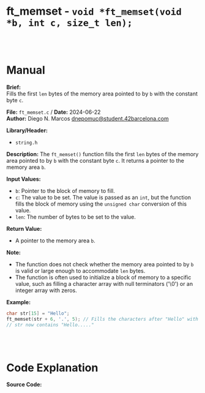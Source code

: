 # ft_memset - `void *ft_memset(void *b, int c, size_t len);`
<br>
<br>

# Manual
**Brief:**  
Fills the first `len` bytes of the memory area pointed to by `b` with the constant byte `c`.

**File:** `ft_memset.c` / **Date:** 2024-06-22  
**Author:** Diego N. Marcos <dnepomuc@student.42barcelona.com>

**Library/Header:**  
* `string.h `

**Description:**
The `ft_memset()` function fills the first `len` bytes of the memory area pointed to by `b` with the constant byte `c`. It returns a pointer to the memory area `b`.

**Input Values:**
* `b`: Pointer to the block of memory to fill.
* `c`: The value to be set. The value is passed as an `int`, but the function fills the block of memory using the `unsigned char` conversion of this value.
* `len`: The number of bytes to be set to the value.

**Return Value:**
* A pointer to the memory area `b`.

**Note:**
- The function does not check whether the memory area pointed to by `b` is valid or large enough to accommodate `len` bytes. 
- The function is often used to initialize a block of memory to a specific value, such as filling a character array with null terminators ('\0') or an integer array with zeros.

**Example:**
```c
char str[15] = "Hello"; 
ft_memset(str + 6, '.', 5); // Fills the characters after "Hello" with dots.
// str now contains "Hello....."
```

<br>
<br>

# Code Explanation
**Source Code:**
``` C


```